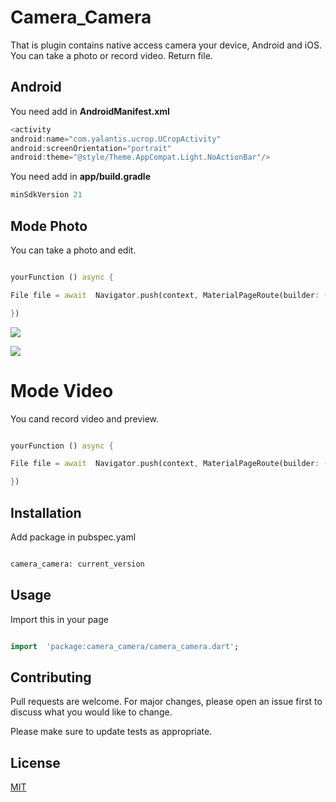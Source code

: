 # Camera_Camera

  

That is plugin contains native access camera your device, Android and iOS. You can take a photo or record video. Return file.

  ## Android
  You need add in **AndroidManifest.xml**
```dart
<activity
android:name="com.yalantis.ucrop.UCropActivity"
android:screenOrientation="portrait"
android:theme="@style/Theme.AppCompat.Light.NoActionBar"/>
```

  You need add in **app/build.gradle**
```dart
minSdkVersion 21
```

## Mode Photo

  

You can take a photo and edit.

```dart

yourFunction () async {

File file = await  Navigator.push(context, MaterialPageRoute(builder: (context) => Camera()));

})

```

![](https://i.imgur.com/AupuIRm.jpg)

![](https://i.imgur.com/N7tx5SQ.jpg)

  
  

# Mode Video

  

You cand record video and preview.

  

```dart

yourFunction () async {

File file = await  Navigator.push(context, MaterialPageRoute(builder: (context) => Video()));

})

```

  

## Installation

  

Add package in pubspec.yaml

  

```bash

camera_camera: current_version

```

  

## Usage

  

Import this in your page

  

```dart

import  'package:camera_camera/camera_camera.dart';

```

  

## Contributing

Pull requests are welcome. For major changes, please open an issue first to discuss what you would like to change.

  

Please make sure to update tests as appropriate.

  

## License

[MIT](https://choosealicense.com/licenses/mit/)